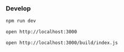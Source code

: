 ### Develop

```bash
npm run dev

open http://localhost:3000

open http://localhost:3000/build/index.js
```
